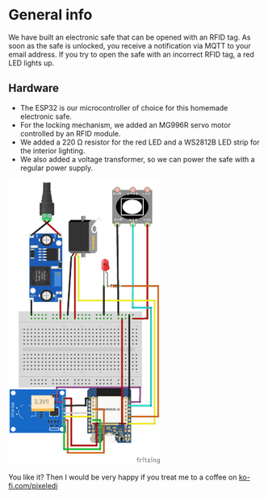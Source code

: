 # General info

We have built an electronic safe that can be opened with an RFID tag. As soon as the safe is unlocked, you receive a notification via MQTT to your email address. 
If you try to open the safe with an incorrect RFID tag, a red LED lights up. 

## Hardware
- The ESP32 is our microcontroller of choice for this homemade electronic safe. 
- For the locking mechanism, we added an MG996R servo motor controlled by an RFID module.
- We added a 220 Ω resistor for the red LED and a WS2812B LED strip for the interior lighting.
- We also added a voltage transformer, so we can power the safe with a regular power supply.

<img src="https://github.com/pixelEDI/TikTok-Projects/blob/main/2_electronic_safe/10tresor_Steckplatine.png" width="300">


You like it? Then I would be very happy if you treat me to a coffee on [ko-fi.com/pixeledi](https://www.ko-fi.com/pixeledi)

